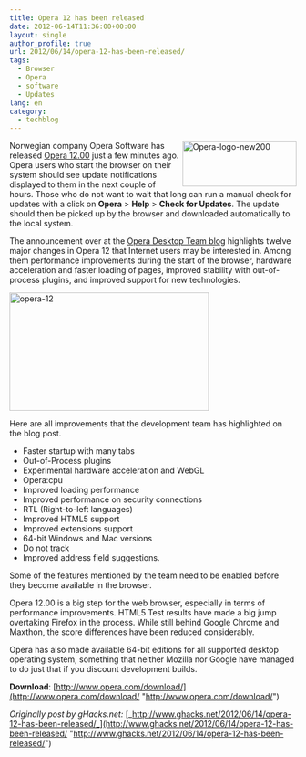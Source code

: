 ```yaml
---
title: Opera 12 has been released
date: 2012-06-14T11:36:00+00:00
layout: single
author_profile: true
url: 2012/06/14/opera-12-has-been-released/
tags:
  - Browser
  - Opera
  - software
  - Updates
lang: en
category: 
  - techblog
---
```

<a href="http://lh3.ggpht.com/-_JhpIqYUZwc/T9nFxpyHQbI/AAAAAAAAGRA/wJwgky_aLPA/s1600-h/Opera-logo-new200%25255B2%25255D.png" target="_blank"><img title="Opera-logo-new200" border="0" alt="Opera-logo-new200" align="right" src="http://lh3.ggpht.com/-dj0VtwBPf80/T9nFzTpkZ_I/AAAAAAAAGRI/x854A4FZ3D4/Opera-logo-new200_thumb.png?imgmax=800" width="200" height="80" /></a>Norwegian company Opera Software has released [Opera 12.00](http://www.opera.com/) just a few minutes ago. Opera users who start the browser on their system should see update notifications displayed to them in the next couple of hours. Those who do not want to wait that long can run a manual check for updates with a click on **Opera** > **Help** > **Check for Updates**. The update should then be picked up by the browser and downloaded automatically to the local system. 

The announcement over at the [Opera Desktop Team blog](http://my.opera.com/desktopteam/blog/2012/06/14/twelve-under-the-hood-improvements-in-opera-12) highlights twelve major changes in Opera 12 that Internet users may be interested in. Among them performance improvements during the start of the browser, hardware acceleration and faster loading of pages, improved stability with out-of-process plugins, and improved support for new technologies. 

<a href="http://lh3.ggpht.com/-KEp8BZhGOlw/T9nFlfk8rkI/AAAAAAAAGQw/skweaOZI13s/s1600-h/opera-12%25255B3%25255D.jpg" target="_blank"><img title="opera-12" border="0" alt="opera-12" src="http://lh5.ggpht.com/-9vdy8c7r_QA/T9nFnMsLWCI/AAAAAAAAGQ4/E-6qQM5ZT-Y/opera-12_thumb%25255B1%25255D.jpg?imgmax=800" width="350" height="207" /></a> 

Here are all improvements that the development team has highlighted on the blog post. 

  * Faster startup with many tabs 
  * Out-of-Process plugins 
  * Experimental hardware acceleration and WebGL 
  * Opera:cpu 
  * Improved loading performance 
  * Improved performance on security connections 
  * RTL (Right-to-left languages) 
  * Improved HTML5 support 
  * Improved extensions support 
  * 64-bit Windows and Mac versions 
  * Do not track 
  * Improved address field suggestions.

Some of the features mentioned by the team need to be enabled before they become available in the browser. 

Opera 12.00 is a big step for the web browser, especially in terms of performance improvements. HTML5 Test results have made a big jump overtaking Firefox in the process. While still behind Google Chrome and Maxthon, the score differences have been reduced considerably. 

Opera has also made available 64-bit editions for all supported desktop operating system, something that neither Mozilla nor Google have managed to do just that if you discount development builds. 

**Download**: [http://www.opera.com/download/](http://www.opera.com/download/ "http://www.opera.com/download/") 

_Originally post by gHacks.net:_ [_http://www.ghacks.net/2012/06/14/opera-12-has-been-released/_](http://www.ghacks.net/2012/06/14/opera-12-has-been-released/ "http://www.ghacks.net/2012/06/14/opera-12-has-been-released/")